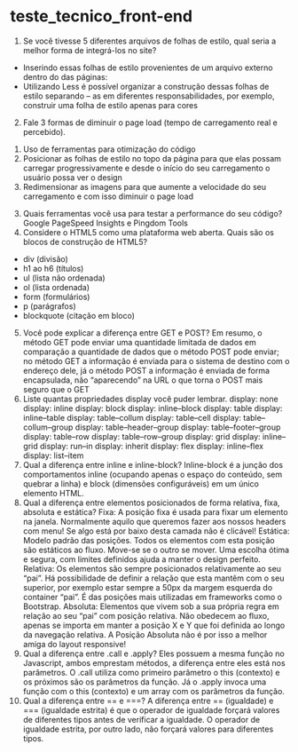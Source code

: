 # teste_tecnico_front-end
1) Se você tivesse 5 diferentes arquivos de folhas de estilo, qual seria a melhor forma de integrá-los no site?
- Inserindo essas folhas de estilo provenientes de um arquivo externo dentro do <head> das páginas: <link rel=”stylesheet” type=”text/css” href=”estilo.css” />
- Utilizando Less é possível organizar a construção dessas folhas de estilo separando – as em diferentes responsabilidades, por exemplo, construir uma folha de estilo apenas para cores
2) Fale 3 formas de diminuir o page load (tempo de carregamento real e percebido).
1. Uso de ferramentas para otimização do código
2. Posicionar as folhas de estilo no topo da página para que elas possam carregar progressivamente e desde o início do seu carregamento o usuário possa ver o design
3. Redimensionar as imagens para que aumente a velocidade do seu carregamento e com isso diminuir o page load
3) Quais ferramentas você usa para testar a performance do seu código?
Google PageSpeed Insights e Pingdom Tools
4) Considere o HTML5 como uma plataforma web aberta. Quais são os blocos de construção de HTML5?
- div (divisão)
- h1 ao h6 (títulos)
- ul (lista não ordenada)
- ol (lista ordenada)
- form (formulários)
- p (parágrafos)
 - blockquote (citação em bloco)
5) Você pode explicar a diferença entre GET e POST?
Em resumo, o método GET pode enviar uma quantidade limitada de dados em comparação a quantidade de dados que o método POST pode enviar; no método GET a informação é enviada para o sistema de destino com o endereço dele, já o método POST a informação é enviada de forma encapsulada, não “aparecendo” na URL o que torna o POST mais seguro que o GET 
6) Liste quantas propriedades display você puder lembrar.
display: none
display: inline
display: block
display: inline–block
display: table
display: inline–table
display: table–collum
display: table–cell
display: table–collum–group
display: table–header–group
display: table–footer–group
display: table–row
display: table–row–group
display: grid
display: inline–grid
display: run–in
display: inherit
display: flex
display: inline–flex
display: list–item  
7) Qual a diferença entre inline e inline-block?
Inline-block é a junção dos comportamentos inline (ocupando apenas o espaço do conteúdo, sem quebrar a linha) e block (dimensões configuráveis) em um único elemento HTML.
8) Qual a diferença entre elementos posicionados de forma relativa, fixa, absoluta e estática?
Fixa: 
A posição fixa é usada para fixar um elemento na janela. Normalmente aquilo que queremos fazer aos nossos headers com menu! Se algo está por baixo desta camada não é clicável!
Estática:
Modelo padrão das posições. Todos os elementos com esta posição são estáticos ao fluxo. Move-se se o outro se mover. Uma escolha ótima e segura, com limites definidos ajuda a manter o design perfeito.
Relativa:
Os elementos são sempre posicionados relativamente ao seu “pai”. Há possibilidade de definir a relação que esta mantêm com o seu superior, por exemplo estar sempre a 50px da margem esquerda do container “pai”. É das posições mais utilizadas em frameworks como o Bootstrap.
Absoluta:
Elementos que vivem sob a sua própria regra em relação ao seu “pai” com posição relativa. Não obedecem ao fluxo, apenas se importa em manter a posição X e Y que foi definida ao longo da navegação relativa. A Posição Absoluta não é por isso a melhor amiga do layout responsive!
9) Qual a diferença entre .call e .apply?
Eles possuem a mesma função no Javascript, ambos emprestam métodos, a diferença entre eles está nos parâmetros. O .call utiliza como primeiro parâmetro o this (contexto) e os próximos são os parâmetros da função. Já o .apply invoca uma função com o this (contexto) e um array com os parâmetros da função. 
10) Qual a diferença entre == e ===?
A diferença entre == (igualdade) e === (igualdade estrita) é que o operador de igualdade forçará valores de diferentes tipos antes de verificar a igualdade.  O operador de igualdade estrita, por outro lado, não forçará valores para diferentes tipos.
